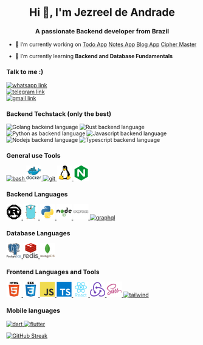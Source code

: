 <!--
## Hi there 👋
**woragis/woragis** is a ✨ _special_ ✨ repository because its `README.md` (this file) appears on your GitHub profile.

Here are some ideas to get you started:

- 🔭 I’m currently working on ...
- 🌱 I’m currently learning ...
- 👯 I’m looking to collaborate on ...
- 🤔 I’m looking for help with ...
- 💬 Ask me about ...
- 📫 How to reach me: ...
- 😄 Pronouns: ...
- ⚡ Fun fact: ...
-->
<h1 align="center">Hi 👋, I'm Jezreel de Andrade</h1>
<h3 align="center">A passionate Backend developer from Brazil</h3>

- 🔭 I’m currently working on [Todo App](https://github.com/woragis/todo-app) [Notes App](https://github.com/woragis/notes-app) [Blog App](https://github.com/woragis/blog-app) [Cipher Master](https://github.com/woragis/cipher-master)

- 🌱 I’m currently learning **Backend and Database Fundamentals**

<h3 align="left">Talk to me :)</h3>
<p>
  <a href="https://instagram.com/y.jezreel.andrade">
    <img
      src="https://img.shields.io/badge/WhatsApp-25D366?style=for-the-badge&logo=whatsapp&logoColor=white"
      alt="whatsapp link" />
  </a>
<!-- </p> -->
<!-- <p> -->
  <br />
  <a href="https://instagram.com/y.jezreel.andrade">
    <img
      src="https://img.shields.io/badge/Telegram-2CA5E0?style=for-the-badge&logo=telegram&logoColor=white"
      alt="telegram link" />
  </a>
  <br />
  <a href="https://instagram.com/y.jezreel.andrade">
    <img
      src="https://img.shields.io/badge/Gmail-D14836?style=for-the-badge&logo=gmail&logoColor=white"
      alt="gmail link" />
  </a>
</p>

<!-- Tools Section -->
<h3 align="left">Backend Techstack (only the best)</h3>
<p>
  <img
    src="https://img.shields.io/badge/Go-00ADD8?style=for-the-badge&logo=go&logoColor=white"
    alt="Golang backend language"
  />
  <img
    src="https://img.shields.io/badge/Rust-000000?style=for-the-badge&logo=rust&logoColor=white"
    alt="Rust backend language"
  />
  <img
    src="https://img.shields.io/badge/Python-14354C?style=for-the-badge&logo=python&logoColor=white"
    alt="Python as backend language"
  />
  <img
    src="https://img.shields.io/badge/JavaScript-F7DF1E?style=for-the-badge&logo=javascript&logoColor=black"
    alt="Javascript backend language"
  />
  <img
    src="https://img.shields.io/badge/Node.js-43853D?style=for-the-badge&logo=node.js&logoColor=white"
    alt="Nodejs backend language"
  />
  <img
    src="https://img.shields.io/badge/TypeScript-007ACC?style=for-the-badge&logo=typescript&logoColor=white"
    alt="Typescript backend language"
  />
</p>

<!-- Tools Section -->
<h3 align="left">General use Tools</h3>

<p align="left">
  <!-- Bash Icon -->
  <a href="https://www.gnu.org/software/bash/" target="_blank" rel="noreferrer">
    <img src="https://www.vectorlogo.zone/logos/gnu_bash/gnu_bash-icon.svg" alt="bash" width="40" height="40"/>
  </a>

  <!-- Docker Icon -->
  <a href="https://www.docker.com/" target="_blank" rel="noreferrer">
    <img src="https://raw.githubusercontent.com/devicons/devicon/master/icons/docker/docker-original-wordmark.svg" alt="docker" width="40" height="40"/>
  </a>

  <!-- Git Icon -->
  <a href="https://git-scm.com/" target="_blank" rel="noreferrer">
    <img src="https://www.vectorlogo.zone/logos/git-scm/git-scm-icon.svg" alt="git" width="40" height="40"/>
  </a>

  <!-- Linux Icon -->
  <a href="https://www.linux.org/" target="_blank" rel="noreferrer">
    <img src="https://raw.githubusercontent.com/devicons/devicon/master/icons/linux/linux-original.svg" alt="linux" width="40" height="40"/>
  </a>

  <!-- Nginx Icon -->
  <a href="https://www.nginx.com" target="_blank" rel="noreferrer">
    <img src="https://raw.githubusercontent.com/devicons/devicon/master/icons/nginx/nginx-original.svg" alt="nginx" width="40" height="40"/>
  </a>
</p>

<!-- Backend Languages Section -->
<h3 align="left">Backend Languages</h3>

<p>
  <!-- Rust Language Icon -->
  <a href="https://www.rust-lang.org" target="_blank" rel="noreferrer">
    <img src="https://raw.githubusercontent.com/devicons/devicon/master/icons/rust/rust-plain.svg" alt="rust" width="40" height="40"/>
  </a>

  <!-- Golang Icon -->
  <a href="https://golang.org" target="_blank" rel="noreferrer">
    <img src="https://raw.githubusercontent.com/devicons/devicon/master/icons/go/go-original.svg" alt="go" width="40" height="40"/>
  </a>

  <!-- Python Language Icon -->
  <a href="https://www.python.org" target="_blank" rel="noreferrer">
    <img src="https://raw.githubusercontent.com/devicons/devicon/master/icons/python/python-original.svg" alt="python" width="40" height="40"/>
  </a>

  <!-- Node frontend tool -->
  <a href="https://nodejs.org" target="_blank" rel="noreferrer">
    <img src="https://raw.githubusercontent.com/devicons/devicon/master/icons/nodejs/nodejs-original-wordmark.svg" alt="nodejs" width="40" height="40"/>
  </a>

  <!-- Express backend tool -->
  <a href="https://expressjs.com" target="_blank" rel="noreferrer">
    <img src="https://raw.githubusercontent.com/devicons/devicon/master/icons/express/express-original-wordmark.svg" alt="express" width="40" height="40"/>
  </a>

  <!-- Graphql framework icon -->
  <a href="https://graphql.org" target="_blank" rel="noreferrer">
    <img src="https://www.vectorlogo.zone/logos/graphql/graphql-icon.svg" alt="graphql" width="40" height="40"/>
  </a>
</p>

<!-- Database Section -->
<h3 align="left">Database Languages</h3>

<p>
  <!-- PostgreSQL Database Icon -->
  <a href="https://www.postgresql.org" target="_blank" rel="noreferrer">
    <img src="https://raw.githubusercontent.com/devicons/devicon/master/icons/postgresql/postgresql-original-wordmark.svg" alt="postgresql" width="40" height="40"/>
  </a>

  <!-- Redis Database Icon -->
  <a href="https://redis.io" target="_blank" rel="noreferrer">
    <img src="https://raw.githubusercontent.com/devicons/devicon/master/icons/redis/redis-original-wordmark.svg" alt="redis" width="40" height="40"/>
  </a>

  <!-- MongoDB Database Icon -->
  <a href="https://www.mongodb.com/" target="_blank" rel="noreferrer">
    <img src="https://raw.githubusercontent.com/devicons/devicon/master/icons/mongodb/mongodb-original-wordmark.svg" alt="mongodb" width="40" height="40"/>
  </a>
</p>

<!-- Frontend Languages -->
<h3 align="left">Frontend Languages and Tools</h3>

<p align="left">
  <!-- Html frontend language icon -->
  <a href="https://www.w3.org/html/" target="_blank" rel="noreferrer">
    <img src="https://raw.githubusercontent.com/devicons/devicon/master/icons/html5/html5-original-wordmark.svg" alt="html5" width="40" height="40"/>
  </a>

  <!-- Css frontend language -->
  <a href="https://www.w3schools.com/css/" target="_blank" rel="noreferrer">
    <img src="https://raw.githubusercontent.com/devicons/devicon/master/icons/css3/css3-original-wordmark.svg" alt="css3" width="40" height="40"/>
  </a>

  <!-- Javascript frontend language icon -->
  <a href="https://developer.mozilla.org/en-US/docs/Web/JavaScript" target="_blank" rel="noreferrer">
    <img src="https://raw.githubusercontent.com/devicons/devicon/master/icons/javascript/javascript-original.svg" alt="javascript" width="40" height="40"/>
  </a>

  <!-- Typescript Language -->
  <a href="https://www.typescriptlang.org/" target="_blank" rel="noreferrer">
    <img src="https://raw.githubusercontent.com/devicons/devicon/master/icons/typescript/typescript-original.svg" alt="typescript" width="40" height="40"/>
  </a>

  <!-- React frontend language -->
  <a href="https://reactjs.org/" target="_blank" rel="noreferrer">
    <img src="https://raw.githubusercontent.com/devicons/devicon/master/icons/react/react-original-wordmark.svg" alt="react" width="40" height="40"/>
  </a>

  <!-- Redux frontend tool -->
  <a href="https://redux.js.org" target="_blank" rel="noreferrer">
    <img src="https://raw.githubusercontent.com/devicons/devicon/master/icons/redux/redux-original.svg" alt="redux" width="40" height="40"/>
  </a>

  <!-- Sass frontend tool -->
  <a href="https://sass-lang.com" target="_blank" rel="noreferrer">
    <img src="https://raw.githubusercontent.com/devicons/devicon/master/icons/sass/sass-original.svg" alt="sass" width="40" height="40"/>
  </a>

  <!-- Tailwind frontend tool -->
  <a href="https://tailwindcss.com/" target="_blank" rel="noreferrer">
    <img src="https://www.vectorlogo.zone/logos/tailwindcss/tailwindcss-icon.svg" alt="tailwind" width="40" height="40"/>
  </a>
</p>

<!-- Mobile Languages and tools section -->
<h3>Mobile languages</h3>
<p>
  <!-- Dart mobile language -->
  <a href="https://dart.dev" target="_blank" rel="noreferrer">
    <img src="https://www.vectorlogo.zone/logos/dartlang/dartlang-icon.svg" alt="dart" width="40" height="40"/>
  </a>

  <!-- Flutter framework icon -->
  <a href="https://flutter.dev" target="_blank" rel="noreferrer">
    <img src="https://www.vectorlogo.zone/logos/flutterio/flutterio-icon.svg" alt="flutter" width="40" height="40"/>
  </a>
</p>

<!-- <p><img align="center" src="https://github-readme-streak-stats.herokuapp.com/?user=woragis&" alt="woragis" /></p> 
[![GitHub Streak](https://github-readme-streak-stats.herokuapp.com?user=woragis&hide_border=true)](https://git.io/streak-stats)
-->
<a href="https://git.io/streak-stats"><img src="https://github-readme-streak-stats.herokuapp.com?user=woragis&hide_border=true" alt="GitHub Streak" /></a>
